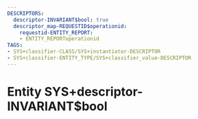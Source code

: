 ```yaml
---
DESCRIPTORS:
  descriptor-INVARIANT$bool: true
  descriptor_map-REQUESTID$operationid:
    requestid-ENTITY_REPORT:
    - ENTITY_REPORToperationid
TAGS:
- SYS+classifier-CLASS/SYS+instantiator-DESCRIPTOR
- SYS+classifier-ENTITY_TYPE/SYS+classifier_value-DESCRIPTOR
---
```

# Entity SYS+descriptor-INVARIANT$bool

